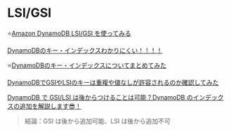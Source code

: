 # LSI/GSI

⭐️[Amazon DynamoDB LSI/GSI を使ってみる](https://qiita.com/mksamba/items/6a39c95936bc25a6f93a)

[DynamoDBのキー・インデックスわかりにくい！！！！](https://moyamoya.space/tech/aws/424/#DynamoDB-3)

⭐️[DynamoDBのキー・インデックスについてまとめてみた](https://qiita.com/shibataka000/items/e3f3792201d6fcc397fd)

[DynamoDBでGSIやLSIのキーは重複や値なしが許容されるのか確認してみた](https://dev.classmethod.jp/articles/whether-dynamodb-allows-duplicates-or-no-values-%E2%80%8B%E2%80%8Bin-gsi-of-lsi-keys/)

[DynamoDB で GSI/LSI は後からつけることは可能？DynamoDB のインデックスの追加を解説します😎！](https://www.ragate.co.jp/blog/articles/3618)
> 結論：GSI は後から追加可能、LSI は後から追加不可

